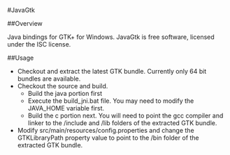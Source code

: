 #JavaGtk

##Overview

Java bindings for GTK+ for Windows.  JavaGtk is free software, licensed under the ISC license.

##Usage

* Checkout and extract the latest GTK bundle.  Currently only 64 bit bundles are available.
* Checkout the source and build.  
  * Build the java portion first
  * Execute the build_jni.bat file.  You may need to modify the JAVA_HOME variable first.
  * Build the c portion next.  You will need to point the gcc compiler and linker to the /include and /lib folders of the extracted GTK bundle.
* Modify src/main/resources/config.properties and change the GTKLibraryPath property value to point to the /bin folder of the extracted GTK bundle.  
